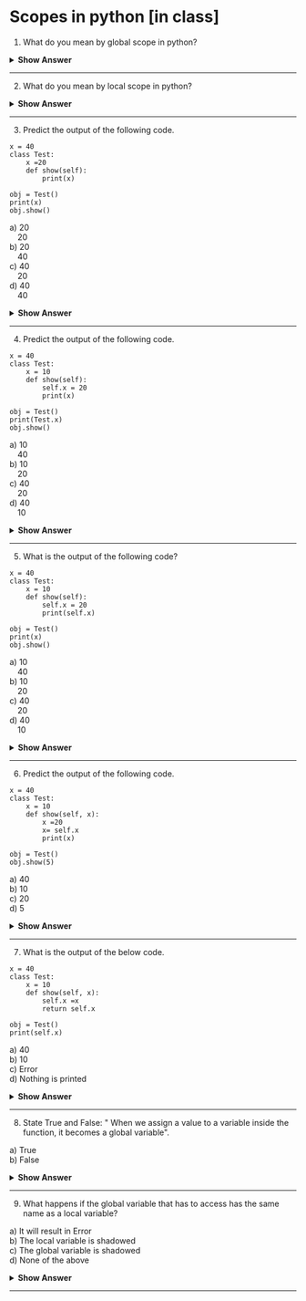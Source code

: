 # Scopes in python [in class] 


1. What do you mean by global scope in python?
<details><summary> <b>Show Answer</b> </summary> 
  
> The object name that is defined in a main program or in a module comes under global scope. They could be used outside any function or block of code. It can access the built-in namespace objects. 
</details>

---
2. What do you mean by local scope in python?
<details><summary> <b>Show Answer</b> </summary> 
  
> The variable names defined in a class, function, loop or in any block of code comes under local scope. In python, these variables cannot be accessed by outer Namespace. Local namespace can access the global namespace objects and built-in namespace. 
</details>

---
3. Predict the output of the following code.
```python3
x = 40
class Test:
    x =20 
    def show(self):
        print(x)
    
obj = Test()
print(x)
obj.show()
``` 

a) 20    
&emsp;20   
b) 20     
&emsp;40  
c) 40     
&emsp;20  
d) 40    
&emsp;40   
<details><summary> <b>Show Answer</b> </summary> 
  
> option is d) 
<details><summary> <b>Explanation</b> </summary> 
  
> Before method calling, the first print statement prints the value of global variable i.e 40. And when the show() method is called, the print statement present inside will also print the value of x as 40 not 20, because x= 20 is a class variable which must be accessed by using classname before variable name. Therefore, it will also take the global variable value i.e 40 in this case.
  </details>
</details>

---
4. Predict the output of the following code. 
``` python3
x = 40
class Test:
    x = 10
    def show(self):
        self.x = 20
        print(x)
    
obj = Test()
print(Test.x)
obj.show() 
```
a) 10     
&emsp;40   
b) 10    
&emsp;20   
c) 40     
&emsp;20   
d) 40    
&emsp;10   
<details><summary> <b>Show Answer</b> </summary> 
  
> Option a)
<details><summary> <b>Explanation</b> </summary> 
  
> When this code is executed, it will execute the print statement, which is outside the class. That print statement access the class variable using class name and hence 10 will be printed. When show() method is called, it prints the value of x as 40 because it is accessing the global variable. 
  </details>
</details>

---
5. What is the output of the following code?
```python3
x = 40
class Test:
    x = 10
    def show(self):
        self.x = 20
        print(self.x)
    
obj = Test()
print(x)
obj.show()
```
a) 10     
&emsp;40   
b) 10    
&emsp;20   
c) 40     
&emsp;20   
d) 40    
&emsp;10   
<details><summary> <b>Show Answer</b> </summary> 
  
> Option c)
<details><summary> <b>Explanation</b> </summary> 
  
> When this code is executed, it will first print the value of global variable 'x' as 40. After that, when show() method is called, it will print the value of instance variable 'x' as 20.
  </details>
</details>

---
6. Predict the output of the following code.
```python3
x = 40
class Test:
    x = 10
    def show(self, x):
        x =20
        x= self.x
        print(x)
    
obj = Test()
obj.show(5)
```
a) 40  
b) 10  
c) 20  
d) 5  
<details><summary> <b>Show Answer</b> </summary> 
  
> Option b)
<details><summary> <b>Explanation</b> </summary> 
  
> The above code will print 10 as an output, because inside show() method, the print statement prints the value of current instance of the class, which is x=10. Here, x= 20 is a local variable of show() method, and therefore it is not printed.
  </details>
</details>

---
7. What is the output of the below code.
```python3
x = 40
class Test:
    x = 10
    def show(self, x):
        self.x =x 
        return self.x
    
obj = Test()
print(self.x)
```
a) 40   
b) 10  
c) Error  
d) Nothing is printed  
<details><summary> <b>Show Answer</b> </summary> 
  
> Option c)
<details><summary> <b>Explanation</b> </summary> 
  
> As self is not defined outside the class, we get the NameError. 
  </details>
</details>

---
8. State True and False: " When we assign a value to a variable inside the function, it becomes a global variable".

a) True  
b) False  
<details><summary> <b>Show Answer</b> </summary> 
  
> Option b)
<details><summary> <b>Explanation</b> </summary> 
  
> When we assign a value to a variable inside the function, it becomes a local variable not global. 
  </details>
</details>

---
9. What happens if the global variable that has to access has the same name as a local variable? 

a) It will result in Error  
b) The local variable is shadowed   
c) The global variable is shadowed  
d) None of the above  
<details><summary> <b>Show Answer</b> </summary> 
  
> Option c)
</details>

---





